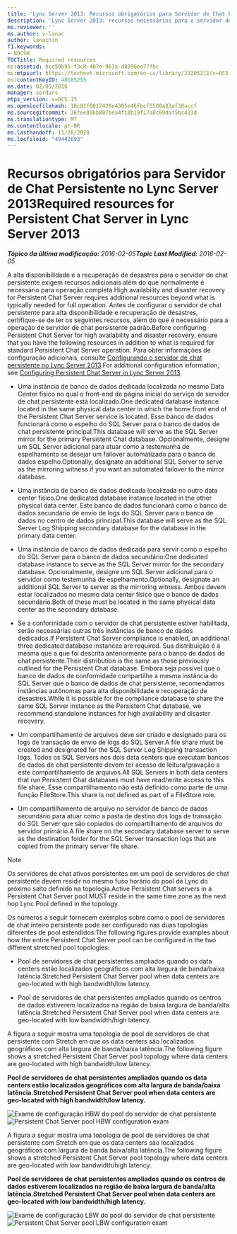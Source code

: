 ```yaml
---
title: 'Lync Server 2013: Recursos obrigatórios para Servidor de Chat Persistente'
description: 'Lync Server 2013: recursos necessários para o servidor de chat persistente.'
ms.reviewer: ''
ms.author: v-lanac
author: lanachin
f1.keywords:
- NOCSH
TOCTitle: Required resources
ms:assetid: bce50b95-f3c8-407e-963a-d8896ee77fbc
ms:mtpsurl: https://technet.microsoft.com/en-us/library/JJ205211(v=OCS.15)
ms:contentKeyID: 48185255
ms.date: 02/05/2016
manager: serdars
mtps_version: v=OCS.15
ms.openlocfilehash: 18c81f0017428e4305e46fbcf5580a83af38accf
ms.sourcegitcommit: 36fee89bb887bea4f18b19f17a8c69daf5bc423d
ms.translationtype: MT
ms.contentlocale: pt-BR
ms.lasthandoff: 11/26/2020
ms.locfileid: "49442693"
---
```

# <a name="required-resources-for-persistent-chat-server-in-lync-server-2013"></a><span data-ttu-id="576fc-103">Recursos obrigatórios para Servidor de Chat Persistente no Lync Server 2013</span><span class="sxs-lookup"><span data-stu-id="576fc-103">Required resources for Persistent Chat Server in Lync Server 2013</span></span>

<div data-xmlns="http://www.w3.org/1999/xhtml">

<div class="topic" data-xmlns="http://www.w3.org/1999/xhtml" data-msxsl="urn:schemas-microsoft-com:xslt" data-cs="https://msdn.microsoft.com/">

<div data-asp="https://msdn2.microsoft.com/asp">



</div>

<div id="mainSection">

<div id="mainBody"><span data-ttu-id="576fc-104">

<span> </span></span><span class="sxs-lookup"><span data-stu-id="576fc-104">

<span> </span></span></span>

<span data-ttu-id="576fc-105">_**Tópico da última modificação:** 2016-02-05_</span><span class="sxs-lookup"><span data-stu-id="576fc-105">_**Topic Last Modified:** 2016-02-05_</span></span>

<span data-ttu-id="576fc-106">A alta disponibilidade e a recuperação de desastres para o servidor de chat persistente exigem recursos adicionais além do que normalmente é necessário para operação completa.</span><span class="sxs-lookup"><span data-stu-id="576fc-106">High availability and disaster recovery for Persistent Chat Server requires additional resources beyond what is typically needed for full operation.</span></span> <span data-ttu-id="576fc-107">Antes de configurar o servidor de chat persistente para alta disponibilidade e recuperação de desastres, certifique-se de ter os seguintes recursos, além do que é necessário para a operação de servidor de chat persistente padrão.</span><span class="sxs-lookup"><span data-stu-id="576fc-107">Before configuring Persistent Chat Server for high availability and disaster recovery, ensure that you have the following resources in addition to what is required for standard Persistent Chat Server operation.</span></span> <span data-ttu-id="576fc-108">Para obter informações de configuração adicionais, consulte [Configurando o servidor de chat persistente no Lync Server 2013](lync-server-2013-configuring-persistent-chat-server.md).</span><span class="sxs-lookup"><span data-stu-id="576fc-108">For additional configuration information, see [Configuring Persistent Chat Server in Lync Server 2013](lync-server-2013-configuring-persistent-chat-server.md).</span></span>

  - <span data-ttu-id="576fc-109">Uma instância de banco de dados dedicada localizada no mesmo Data Center físico no qual o front-end de página inicial do serviço de servidor de chat persistente está localizado.</span><span class="sxs-lookup"><span data-stu-id="576fc-109">One dedicated database instance located in the same physical data center in which the home front end of the Persistent Chat Server service is located.</span></span> <span data-ttu-id="576fc-110">Esse banco de dados funcionará como o espelho do SQL Server para o banco de dados de chat persistente principal.</span><span class="sxs-lookup"><span data-stu-id="576fc-110">This database will serve as the SQL Server mirror for the primary Persistent Chat database.</span></span> <span data-ttu-id="576fc-111">Opcionalmente, designe um SQL Server adicional para atuar como a testemunha de espelhamento se desejar um failover automatizado para o banco de dados espelho.</span><span class="sxs-lookup"><span data-stu-id="576fc-111">Optionally, designate an additional SQL Server to serve as the mirroring witness if you want an automated failover to the mirror database.</span></span>

  - <span data-ttu-id="576fc-112">Uma instância de banco de dados dedicada localizada no outro data center físico.</span><span class="sxs-lookup"><span data-stu-id="576fc-112">One dedicated database instance located in the other physical data center.</span></span> <span data-ttu-id="576fc-113">Este banco de dados funcionará como o banco de dados secundário de envio de logs do SQL Server para o banco de dados no centro de dados principal.</span><span class="sxs-lookup"><span data-stu-id="576fc-113">This database will serve as the SQL Server Log Shipping secondary database for the database in the primary data center.</span></span>

  - <span data-ttu-id="576fc-114">Uma instância de banco de dados dedicada para servir como o espelho do SQL Server para o banco de dados secundário.</span><span class="sxs-lookup"><span data-stu-id="576fc-114">One dedicated database instance to serve as the SQL Server mirror for the secondary database.</span></span> <span data-ttu-id="576fc-115">Opcionalmente, designe um SQL Server adicional para o servidor como testemunha de espelhamento.</span><span class="sxs-lookup"><span data-stu-id="576fc-115">Optionally, designate an additional SQL Server to server as the mirroring witness.</span></span> <span data-ttu-id="576fc-116">Ambos devem estar localizados no mesmo data center físico que o banco de dados secundário.</span><span class="sxs-lookup"><span data-stu-id="576fc-116">Both of these must be located in the same physical data center as the secondary database.</span></span>

  - <span data-ttu-id="576fc-117">Se a conformidade com o servidor de chat persistente estiver habilitada, serão necessárias outras três instâncias de banco de dados dedicados.</span><span class="sxs-lookup"><span data-stu-id="576fc-117">If Persistent Chat Server compliance is enabled, an additional three dedicated database instances are required.</span></span> <span data-ttu-id="576fc-118">Sua distribuição é a mesma que a que foi descrita anteriormente para o banco de dados de chat persistente.</span><span class="sxs-lookup"><span data-stu-id="576fc-118">Their distribution is the same as those previously outlined for the Persistent Chat database.</span></span> <span data-ttu-id="576fc-119">Embora seja possível que o banco de dados de conformidade compartilhe a mesma instância do SQL Server que o banco de dados de chat persistente, recomendamos instâncias autônomas para alta disponibilidade e recuperação de desastres.</span><span class="sxs-lookup"><span data-stu-id="576fc-119">While it is possible for the compliance database to share the same SQL Server instance as the Persistent Chat database, we recommend standalone instances for high availability and disaster recovery.</span></span>

  - <span data-ttu-id="576fc-120">Um compartilhamento de arquivos deve ser criado e designado para os logs de transação de envio de logs do SQL Server.</span><span class="sxs-lookup"><span data-stu-id="576fc-120">A file share must be created and designated for the SQL Server Log Shipping transaction logs.</span></span> <span data-ttu-id="576fc-121">Todos os SQL Servers nos dois data centers que executam bancos de dados de chat persistente devem ter acesso de leitura/gravação a este compartilhamento de arquivos.</span><span class="sxs-lookup"><span data-stu-id="576fc-121">All SQL Servers in both data centers that run Persistent Chat databases must have read/write access to this file share.</span></span> <span data-ttu-id="576fc-122">Esse compartilhamento não está definido como parte de uma função FileStore.</span><span class="sxs-lookup"><span data-stu-id="576fc-122">This share is not defined as part of a FileStore role.</span></span>

  - <span data-ttu-id="576fc-123">Um compartilhamento de arquivo no servidor de banco de dados secundário para atuar como a pasta de destino dos logs de transação do SQL Server que são copiados do compartilhamento de arquivos do servidor primário.</span><span class="sxs-lookup"><span data-stu-id="576fc-123">A file share on the secondary database server to serve as the destination folder for the SQL Server transaction logs that are copied from the primary server file share.</span></span>

<div>


> [!NOTE]  
> <span data-ttu-id="576fc-124">Os servidores de chat ativos persistentes em um pool de servidores de chat persistente devem residir no mesmo fuso horário do pool de Lync do próximo salto definido na topologia.</span><span class="sxs-lookup"><span data-stu-id="576fc-124">Active Persistent Chat servers in a Persistent Chat Server pool MUST reside in the same time zone as the next hop Lync Pool defined in the topology.</span></span>



</div>

<span data-ttu-id="576fc-125">Os números a seguir fornecem exemplos sobre como o pool de servidores de chat inteiro persistente pode ser configurado nas duas topologias diferentes de pool estendidos:</span><span class="sxs-lookup"><span data-stu-id="576fc-125">The following figures provide examples about how the entire Persistent Chat Server pool can be configured in the two different stretched pool topologies:</span></span>

  - <span data-ttu-id="576fc-126">Pool de servidores de chat persistentes ampliados quando os data centers estão localizados geográficos com alta largura de banda/baixa latência.</span><span class="sxs-lookup"><span data-stu-id="576fc-126">Stretched Persistent Chat Server pool when data centers are geo-located with high bandwidth/low latency.</span></span>

  - <span data-ttu-id="576fc-127">Pool de servidores de chat persistentes ampliados quando os centros de dados estiverem localizados na região de baixa largura de banda/alta latência.</span><span class="sxs-lookup"><span data-stu-id="576fc-127">Stretched Persistent Chat Server pool when data centers are geo-located with low bandwidth/high latency.</span></span>

<span data-ttu-id="576fc-128">A figura a seguir mostra uma topologia de pool de servidores de chat persistente com Stretch em que os data centers são localizados geográficos com alta largura de banda/baixa latência.</span><span class="sxs-lookup"><span data-stu-id="576fc-128">The following figure shows a stretched Persistent Chat Server pool topology where data centers are geo-located with high bandwidth/low latency.</span></span>

<span data-ttu-id="576fc-129">**Pool de servidores de chat persistentes ampliados quando os data centers estão localizados geográficos com alta largura de banda/baixa latência.**</span><span class="sxs-lookup"><span data-stu-id="576fc-129">**Stretched Persistent Chat Server pool when data centers are geo-located with high bandwidth/low latency.**</span></span>

<span data-ttu-id="576fc-130">![Exame de configuração HBW do pool do servidor de chat persistente](images/JJ205211.55d10910-c824-41e6-bed2-08d13a2abd65(OCS.15).jpg "Exame de configuração HBW do pool do servidor de chat persistente")</span><span class="sxs-lookup"><span data-stu-id="576fc-130">![Persistent Chat Server pool HBW configuration exam](images/JJ205211.55d10910-c824-41e6-bed2-08d13a2abd65(OCS.15).jpg "Persistent Chat Server pool HBW configuration exam")</span></span>

<span data-ttu-id="576fc-131">A figura a seguir mostra uma topologia de pool de servidores de chat persistente com Stretch em que os data centers são localizados geográficos com largura de banda baixa/alta latência.</span><span class="sxs-lookup"><span data-stu-id="576fc-131">The following figure shows a stretched Persistent Chat Server pool topology where data centers are geo-located with low bandwidth/high latency.</span></span>

<span data-ttu-id="576fc-132">**Pool de servidores de chat persistentes ampliados quando os centros de dados estiverem localizados na região de baixa largura de banda/alta latência.**</span><span class="sxs-lookup"><span data-stu-id="576fc-132">**Stretched Persistent Chat Server pool when data centers are geo-located with low bandwidth/high latency.**</span></span>

<span data-ttu-id="576fc-133">![Exame de configuração LBW do pool do servidor de chat persistente](images/JJ205211.586b0a3a-3767-4991-944f-ee54389512aa(OCS.15).jpg "Exame de configuração LBW do pool do servidor de chat persistente")</span><span class="sxs-lookup"><span data-stu-id="576fc-133">![Persistent Chat Server pool LBW configuration exam](images/JJ205211.586b0a3a-3767-4991-944f-ee54389512aa(OCS.15).jpg "Persistent Chat Server pool LBW configuration exam")</span></span>

<span data-ttu-id="576fc-134"></div>

<span> </span>

</div>

</div>

</span><span class="sxs-lookup"><span data-stu-id="576fc-134"></div>

<span> </span>

</div>

</div>

</span></span></div>


